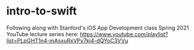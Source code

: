 # intro-to-swift

Following along with Stanford's iOS App Development class Spring 2021
YouTube lecture series here: https://www.youtube.com/playlist?list=PLpGHT1n4-mAsxuRxVPv7kj4-dQYoC3VVu 
